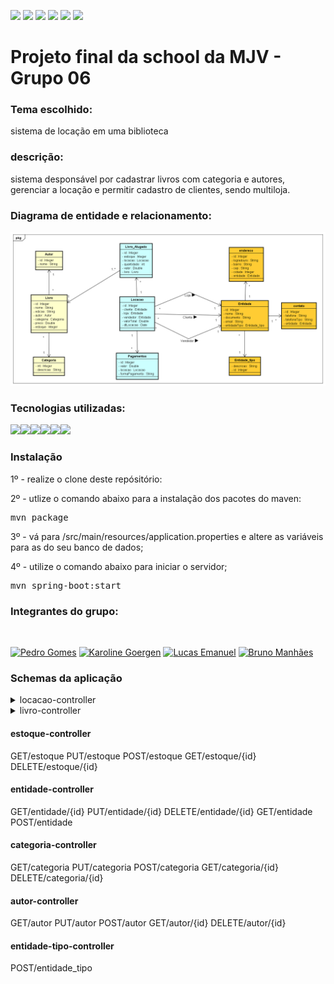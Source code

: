 ![](https://img.shields.io/github/stars/pedrogomes30/biblioteca) ![](https://img.shields.io/github/forks/pedrogomes30/biblioteca) ![](https://img.shields.io/github/tag/pedrogomes30/biblioteca) ![](https://img.shields.io/github/release/pedrogomes30/biblioteca) ![](https://img.shields.io/github/issues/pedrogomes30/biblioteca) ![](https://img.shields.io/bower/v/editor.md.svg)

<h1>Projeto final da school da MJV - Grupo 06</h1>


<h3>Tema escolhido:</h3>

sistema de locação em uma biblioteca

<h3>descrição:</h3> 

sistema desponsável por cadastrar livros com categoria e autores, gerenciar a locação e permitir cadastro de clientes, sendo multiloja.

<h3>Diagrama de entidade e relacionamento:</h3>

<img src='https://github.com/pedrogomes30/biblioteca/blob/master/Docs/img/Biblioteca.png'/>

<h3>Tecnologias utilizadas:</h3>

<img src="https://img.shields.io/badge/Java-ED8B00?style=for-the-badge&logo=java&logoColor=white"/><img src="https://img.shields.io/badge/Spring-6DB33F?style=for-the-badge&logo=spring&logoColor=white/"><img src="https://img.shields.io/badge/MySQL-00000F?style=for-the-badge&logo=mysql&logoColor=white" /><img src="https://img.shields.io/badge/Heroku-430098?style=for-the-badge&logo=heroku&logoColor=white" /><img src="https://img.shields.io/badge/Apache%20Maven-C71A36?style=for-the-badge&logo=Apache%20Maven&logoColor=white" /><img src="https://img.shields.io/badge/git-%23F05033.svg?style=for-the-badge&logo=git&logoColor=white" />

<h3>Instalação</h3>

1º - realize o clone deste repósitório:

2º - utlize o comando abaixo para a instalação dos pacotes do maven:
  
<pre>
mvn package
</pre>
  
3º - vá para /src/main/resources/application.properties e altere as variáveis para as do seu banco de dados;

4º - utilize o comando abaixo para iniciar o servidor;

<pre>
mvn spring-boot:start
</pre>


<h3>Integrantes do grupo:</h3>  <br>

[<img src="https://img.shields.io/badge/PedroGomes30-%23121011.svg?style=for-the-badge&logo=github&logoColor=white" title = "Pedro Gomes">](https://github.com/pedrogomes30/)
[<img src="https://img.shields.io/badge/KarolineGoergen-%23121011.svg?style=for-the-badge&logo=github&logoColor=white" title = "Karoline Goergen">](https://github.com/KarolineGoergen)
[<img src="https://img.shields.io/badge/LucasEmanuel-%23121011.svg?style=for-the-badge&logo=github&logoColor=white" title = "Lucas Emanuel">](https://github.com/Luscaw)
[<img src="https://img.shields.io/badge/Bruno Manhães-%23121011.svg?style=for-the-badge&logo=github&logoColor=white" title = "Bruno Manhães">](https://github.com/NewarkX)


<h3>Schemas da aplicação</h3>


<details><summary>locacao-controller</summary>

  <details><summary>GET/locacao</summary>
<pre>
[
  {
    "dtLocacao": "2022-03-23T01:33:05.149Z",
    "dtDevolucao": "2022-03-23T01:33:05.149Z",
    "valorTotal": 0,
    "loja": {
      "id": 0,
      "nome": "string",
      "documento": "string",
      "email": "string",
      "entidadeTipo": {
        "id": 0,
        "descricao": "string"
      },
      "entidade": {
        "id": 0,
        "descricao": "string"
      }
    },
    "cliente": {
      "id": 0,
      "nome": "string",
      "documento": "string",
      "email": "string",
      "entidadeTipo": {
        "id": 0,
        "descricao": "string"
      },
      "entidade": {
        "id": 0,
        "descricao": "string"
      }
    },
    "vendedor": {
      "id": 0,
      "nome": "string",
      "documento": "string",
      "email": "string",
      "entidadeTipo": {
        "id": 0,
        "descricao": "string"
      },
      "entidade": {
        "id": 0,
        "descricao": "string"
      }
    }
  }
]
</pre>
</details>
<details><summary>PUT/locacao</summary>
  <pre>
    {
  "dtLocacao": "2022-03-23T01:50:43.052Z",
  "dtDevolucao": "2022-03-23T01:50:43.052Z",
  "valorTotal": 0,
  "loja": {
    "id": 0,
    "nome": "string",
    "documento": "string",
    "email": "string",
    "entidadeTipo": {
      "id": 0,
      "descricao": "string"
    },
    "entidade": {
      "id": 0,
      "descricao": "string"
    }
  },
  "cliente": {
    "id": 0,
    "nome": "string",
    "documento": "string",
    "email": "string",
    "entidadeTipo": {
      "id": 0,
      "descricao": "string"
    },
    "entidade": {
      "id": 0,
      "descricao": "string"
    }
  },
  "vendedor": {
    "id": 0,
    "nome": "string",
    "documento": "string",
    "email": "string",
    "entidadeTipo": {
      "id": 0,
      "descricao": "string"
    },
    "entidade": {
      "id": 0,
      "descricao": "string"
    }
  }
}
  </pre>
</details>
<details><summary>POST/locacao</summary>
  <pre>
  {
  "dtLocacao": "2022-03-23T01:51:44.462Z",
  "dtDevolucao": "2022-03-23T01:51:44.462Z",
  "valorTotal": 0,
  "loja": {
    "id": 0,
    "nome": "string",
    "documento": "string",
    "email": "string",
    "entidadeTipo": {
      "id": 0,
      "descricao": "string"
    },
    "entidade": {
      "id": 0,
      "descricao": "string"
    }
  },
  "cliente": {
    "id": 0,
    "nome": "string",
    "documento": "string",
    "email": "string",
    "entidadeTipo": {
      "id": 0,
      "descricao": "string"
    },
    "entidade": {
      "id": 0,
      "descricao": "string"
    }
  },
  "vendedor": {
    "id": 0,
    "nome": "string",
    "documento": "string",
    "email": "string",
    "entidadeTipo": {
      "id": 0,
      "descricao": "string"
    },
    "entidade": {
      "id": 0,
      "descricao": "string"
    }
  }
}
  </pre>
</details>
  <details><summary>GET/locacao/{id}</summary>
    <pre>
    {
  "dtLocacao": "2022-03-23T01:53:16.708Z",
  "dtDevolucao": "2022-03-23T01:53:16.708Z",
  "valorTotal": 0,
  "loja": {
    "id": 0,
    "nome": "string",
    "documento": "string",
    "email": "string",
    "entidadeTipo": {
      "id": 0,
      "descricao": "string"
    },
    "entidade": {
      "id": 0,
      "descricao": "string"
    }
  },
  "cliente": {
    "id": 0,
    "nome": "string",
    "documento": "string",
    "email": "string",
    "entidadeTipo": {
      "id": 0,
      "descricao": "string"
    },
    "entidade": {
      "id": 0,
      "descricao": "string"
    }
  },
  "vendedor": {
    "id": 0,
    "nome": "string",
    "documento": "string",
    "email": "string",
    "entidadeTipo": {
      "id": 0,
      "descricao": "string"
    },
    "entidade": {
      "id": 0,
      "descricao": "string"
    }
  }
}
    </pre>
  </details>
  <details><summary>DELETE/locacao/{id}</summary>
    <pre>
    {
      "id":"integer"
    }
    </pre>
    </details>
</details>
<details><summary>livro-controller</summary>
    <details><summary>GET/livros</summary>
        <pre>
[
  {
    "id": 0,
    "quantidadeLivro": "string",
    "livro": {
      "id": 0,
      "nome": "string",
      "edicao": "string",
      "isbn": 0,
      "preco": 0,
      "autor": {
        "id": 0,
        "nome": "string"
      },
      "categoria": {
        "id": 0,
        "descricao": "string"
      }
    },
    "entidade": {
      "id": 0,
      "nome": "string",
      "documento": "string",
      "email": "string",
      "entidadeTipo": {
        "id": 0,
        "descricao": "string"
      },
      "entidade": {
        "id": 0,
        "descricao": "string"
      }
    }
  }
]
        </pre></details>
    <details><summary>PUT/livros</summary>
        <pre>
{
    "id": 0,
    "quantidadeLivro": "string",
    "livro": {
        "id": 0,
        "nome": "string",
        "edicao": "string",
        "isbn": 0,
        "preco": 0,
        "autor": {
        "id": 0,
        "nome": "string"
        },
        "categoria": {
        "id": 0,
        "descricao": "string"
        }
    },
    "entidade": {
        "id": 0,
        "nome": "string",
        "documento": "string",
        "email": "string",
        "entidadeTipo": {
        "id": 0,
        "descricao": "string"
        },
        "entidade": {
        "id": 0,
        "descricao": "string"
        }
    }
}
        </pre></details>
    <details><summary>POST/livros</summary>
        <pre>
{
    "id": 0,
    "quantidadeLivro": "string",
    "livro": {
        "id": 0,
        "nome": "string",
        "edicao": "string",
        "isbn": 0,
        "preco": 0,
        "autor": {
        "id": 0,
        "nome": "string"
        },
        "categoria": {
        "id": 0,
        "descricao": "string"
        }
    },
    "entidade": {
        "id": 0,
        "nome": "string",
        "documento": "string",
        "email": "string",
        "entidadeTipo": {
        "id": 0,
        "descricao": "string"
        },
        "entidade": {
        "id": 0,
        "descricao": "string"
        }
    }
    }
        </pre></details>
    <details><summary>GET/livros/{id}</summary>
        <pre>
{
"id": 0,
"quantidadeLivro": "string",
"livro": {
    "id": 0,
    "nome": "string",
    "edicao": "string",
    "isbn": 0,
    "preco": 0,
    "autor": {
    "id": 0,
    "nome": "string"
    },
    "categoria": {
    "id": 0,
    "descricao": "string"
    }
},
"entidade": {
    "id": 0,
    "nome": "string",
    "documento": "string",
    "email": "string",
    "entidadeTipo": {
    "id": 0,
    "descricao": "string"
    },
    "entidade": {
    "id": 0,
    "descricao": "string"
    }
}
}
        </pre></details>
    <details><summary>DELETE/livros/{id}</summary>
        <pre>
{
    "id":"integer"
}
        </pre></details>
</details>
<h4>estoque-controller</h4>
GET/estoque
PUT/estoque
POST/estoque
GET/estoque/{id}
DELETE/estoque/{id}
<h4>entidade-controller</h4>
GET/entidade/{id}
PUT/entidade/{id}
DELETE/entidade/{id}
GET/entidade
POST/entidade
<h4>categoria-controller</h4>
GET/categoria
PUT/categoria
POST/categoria
GET/categoria/{id}
DELETE/categoria/{id}
<h4>autor-controller</h4>
GET/autor
PUT/autor
POST/autor
GET/autor/{id}
DELETE/autor/{id}
<h4>entidade-tipo-controller</h4>
POST/entidade_tipo
